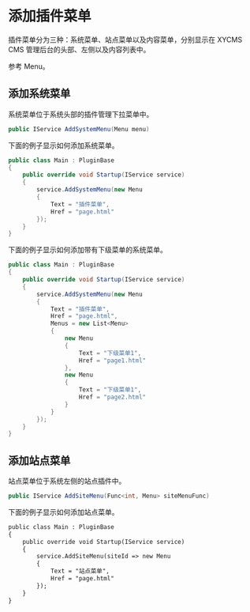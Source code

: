 # 添加插件菜单

插件菜单分为三种：系统菜单、站点菜单以及内容菜单，分别显示在 XYCMS CMS 管理后台的头部、左侧以及内容列表中。

参考 Menu。

## 添加系统菜单

系统菜单位于系统头部的插件管理下拉菜单中。

``` c#
public IService AddSystemMenu(Menu menu)
```

下面的例子显示如何添加系统菜单。
``` c#
public class Main : PluginBase
{
    public override void Startup(IService service)
    {
        service.AddSystemMenu(new Menu
        {
            Text = "插件菜单",
            Href = "page.html"
        });
    }
}
```

下面的例子显示如何添加带有下级菜单的系统菜单。

``` c#
public class Main : PluginBase
{
    public override void Startup(IService service)
    {
        service.AddSystemMenu(new Menu
        {
            Text = "插件菜单",
            Href = "page.html",
            Menus = new List<Menu>
            {
                new Menu
                {
                    Text = "下级菜单1",
                    Href = "page1.html"
                },
                new Menu
                {
                    Text = "下级菜单1",
                    Href = "page2.html"
                }
            }
        });
    }
}
```

## 添加站点菜单

站点菜单位于系统左侧的站点插件中。

``` c#
public IService AddSiteMenu(Func<int, Menu> siteMenuFunc)
```

下面的例子显示如何添加站点菜单。

``` svg
public class Main : PluginBase
{
    public override void Startup(IService service)
    {
        service.AddSiteMenu(siteId => new Menu
        {
            Text = "站点菜单",
            Href = "page.html"
        });
    }
}
```